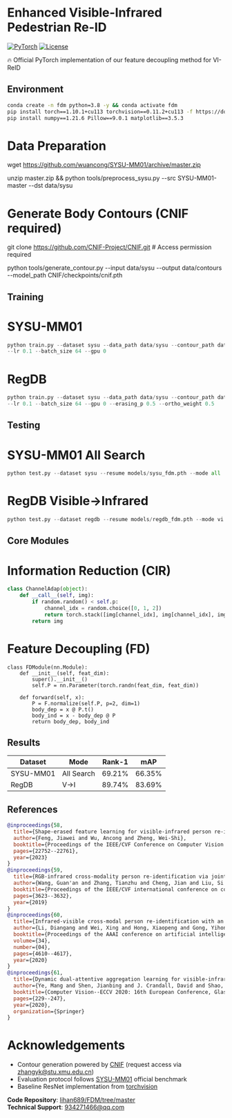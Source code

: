 # Enhanced Visible-Infrared Pedestrian Re-ID 
[![PyTorch](https://img.shields.io/badge/PyTorch-1.10.1-red)](https://pytorch.org/) 
[![License](https://img.shields.io/badge/License-MIT-yellow)](https://opensource.org/licenses/MIT)


🔥 Official PyTorch implementation of our feature decoupling method for VI-ReID

## Environment
```bash
conda create -n fdm python=3.8 -y && conda activate fdm
pip install torch==1.10.1+cu113 torchvision==0.11.2+cu113 -f https://download.pytorch.org/whl/cu113/torch_stable.html
pip install numpy==1.21.6 Pillow==9.0.1 matplotlib==3.5.3
```

# Data Preparation 

wget https://github.com/wuancong/SYSU-MM01/archive/master.zip

unzip master.zip && python tools/preprocess_sysu.py --src SYSU-MM01-master --dst data/sysu

# Generate Body Contours (CNIF required)

git clone https://github.com/CNIF-Project/CNIF.git  # Access permission required

python tools/generate_contour.py --input data/sysu --output data/contours --model_path CNIF/checkpoints/cnif.pth

## Training

# SYSU-MM01 
```python
python train.py --dataset sysu --data_path data/sysu --contour_path data/sysu_contour
--lr 0.1 --batch_size 64 --gpu 0
```
# RegDB
```python
python train.py --dataset sysu --data_path data/sysu --contour_path data/contours \
--lr 0.1 --batch_size 64 --gpu 0 --erasing_p 0.5 --ortho_weight 0.5
```

## Testing
# SYSU-MM01 All Search
```python
python test.py --dataset sysu --resume models/sysu_fdm.pth --mode all
```
# RegDB Visible→Infrared
```python
python test.py --dataset regdb --resume models/regdb_fdm.pth --mode vi
```
## Core Modules

# Information Reduction (CIR)
```python
class ChannelAdap(object):
    def __call__(self, img):
        if random.random() < self.p:
            channel_idx = random.choice([0, 1, 2])
            return torch.stack([img[channel_idx], img[channel_idx], img[channel_idx]])
        return img
```
# Feature Decoupling (FD)
```
class FDModule(nn.Module):
    def __init__(self, feat_dim):
        super().__init__()
        self.P = nn.Parameter(torch.randn(feat_dim, feat_dim))
        
    def forward(self, x):
        P = F.normalize(self.P, p=2, dim=1)
        body_dep = x @ P.t()
        body_ind = x - body_dep @ P
        return body_dep, body_ind
```
## Results

| Dataset    | Mode         | Rank-1 | mAP  | 
|-----------|--------------|--------|------|
| SYSU-MM01 | All Search   | 69.21% | 66.35% | 
| RegDB     | V→I          | 89.74% | 83.69% | 

## References
```bibtex
@inproceedings{58,
  title={Shape-erased feature learning for visible-infrared person re-identification},
  author={Feng, Jiawei and Wu, Ancong and Zheng, Wei-Shi},
  booktitle={Proceedings of the IEEE/CVF Conference on Computer Vision and Pattern Recognition},
  pages={22752--22761},
  year={2023}
}
@inproceedings{59,
  title={RGB-infrared cross-modality person re-identification via joint pixel and feature alignment},
  author={Wang, Guan'an and Zhang, Tianzhu and Cheng, Jian and Liu, Si and Yang, Yang and Hou, Zengguang},
  booktitle={Proceedings of the IEEE/CVF international conference on computer vision},
  pages={3623--3632},
  year={2019}
}
@inproceedings{60,
  title={Infrared-visible cross-modal person re-identification with an x modality},
  author={Li, Diangang and Wei, Xing and Hong, Xiaopeng and Gong, Yihong},
  booktitle={Proceedings of the AAAI conference on artificial intelligence},
  volume={34},
  number={04},
  pages={4610--4617},
  year={2020}
}
@inproceedings{61,
  title={Dynamic dual-attentive aggregation learning for visible-infrared person re-identification},
  author={Ye, Mang and Shen, Jianbing and J. Crandall, David and Shao, Ling and Luo, Jiebo},
  booktitle={Computer Vision--ECCV 2020: 16th European Conference, Glasgow, UK, August 23--28, 2020, Proceedings, Part XVII 16},
  pages={229--247},
  year={2020},
  organization={Springer}
}
```
# Acknowledgements
- Contour generation powered by [CNIF](https://github.com/CNIF-Project/CNIF) (request access via zhangyk@stu.xmu.edu.cn)
- Evaluation protocol follows [SYSU-MM01](https://github.com/wuancong/SYSU-MM01) official benchmark
- Baseline ResNet implementation from [torchvision](https://pytorch.org/vision/stable/models.html)

**Code Repository**: [lihan689/FDM/tree/master](https://github.com/lihan689/FDM)  
**Technical Support**: 934271466@qq.com

